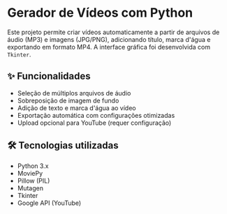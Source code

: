 # Gerador de Vídeos com Python

Este projeto permite criar vídeos automaticamente a partir de arquivos de áudio (MP3) e imagens (JPG/PNG), adicionando título, marca d'água e exportando em formato MP4. A interface gráfica foi desenvolvida com `Tkinter`.

## ✨ Funcionalidades

- Seleção de múltiplos arquivos de áudio
- Sobreposição de imagem de fundo
- Adição de texto e marca d'água ao vídeo
- Exportação automática com configurações otimizadas
- Upload opcional para YouTube (requer configuração)

## 🛠 Tecnologias utilizadas

- Python 3.x
- MoviePy
- Pillow (PIL)
- Mutagen
- Tkinter
- Google API (YouTube)
